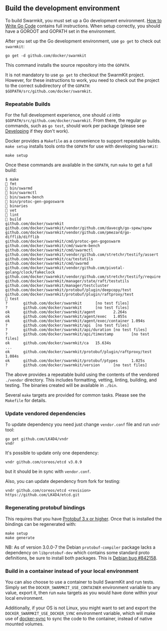 ## Build the development environment

To build Swarmkit, you must set up a Go development environment.
[How to Write Go Code](https://golang.org/doc/code.html) contains full instructions.
When setup correctly, you should have a GOROOT and GOPATH set in the environment.

After you set up the Go development environment, use `go get` to check out
`swarmkit`:

    go get -d github.com/docker/swarmkit

This command installs the source repository into the `GOPATH`.

It is not mandatory to use `go get` to checkout the SwarmKit project. However,
for these instructions to work, you need to check out the project to the
correct subdirectory of the `GOPATH`: `$GOPATH/src/github.com/docker/swarmkit`.

### Repeatable Builds

For the full development experience, one should `cd` into
`$GOPATH/src/github.com/docker/swarmkit`. From there, the regular `go`
commands, such as `go test`, should work per package (please see
[Developing](#developing) if they don't work).

Docker provides a `Makefile` as a convenience to support repeatable builds.
`make setup` installs tools onto the `GOPATH` for use with developing
`SwarmKit`:

    make setup

Once these commands are available in the `GOPATH`, run `make` to get a full
build:

    $ make
    🐳 fmt
    🐳 bin/swarmd
    🐳 bin/swarmctl
    🐳 bin/swarm-bench
    🐳 bin/protoc-gen-gogoswarm
    🐳 binaries
    🐳 vet
    🐳 lint
    🐳 build
    github.com/docker/swarmkit
    github.com/docker/swarmkit/vendor/github.com/davecgh/go-spew/spew
    github.com/docker/swarmkit/vendor/github.com/pmezard/go-difflib/difflib
    github.com/docker/swarmkit/cmd/protoc-gen-gogoswarm
    github.com/docker/swarmkit/cmd/swarm-bench
    github.com/docker/swarmkit/cmd/swarmctl
    github.com/docker/swarmkit/vendor/github.com/stretchr/testify/assert
    github.com/docker/swarmkit/ca/testutils
    github.com/docker/swarmkit/cmd/swarmd
    github.com/docker/swarmkit/vendor/github.com/pivotal-golang/clock/fakeclock
    github.com/docker/swarmkit/vendor/github.com/stretchr/testify/require
    github.com/docker/swarmkit/manager/state/raft/testutils
    github.com/docker/swarmkit/manager/testcluster
    github.com/docker/swarmkit/protobuf/plugin/deepcopy/test
    github.com/docker/swarmkit/protobuf/plugin/raftproxy/test
    🐳 test
    ?       github.com/docker/swarmkit      [no test files]
    ?       github.com/docker/swarmkit      [no test files]
    ok      github.com/docker/swarmkit/agent        2.264s
    ok      github.com/docker/swarmkit/agent/exec   1.055s
    ok      github.com/docker/swarmkit/agent/exec/container 1.094s
    ?       github.com/docker/swarmkit/api  [no test files]
    ?       github.com/docker/swarmkit/api/duration [no test files]
    ?       github.com/docker/swarmkit/api/timestamp        [no test files]
    ok      github.com/docker/swarmkit/ca   15.634s
    ...
    ok      github.com/docker/swarmkit/protobuf/plugin/raftproxy/test       1.084s
    ok      github.com/docker/swarmkit/protobuf/ptypes      1.025s
    ?       github.com/docker/swarmkit/version      [no test files]

The above provides a repeatable build using the contents of the vendored
`./vendor` directory. This includes formatting, vetting, linting, building,
and testing. The binaries created will be available in `./bin`.

Several `make` targets are provided for common tasks. Please see the `Makefile`
for details.

### Update vendored dependencies

To update dependency you need just change `vendor.conf` file and run `vndr` tool:
```
go get github.com/LK4D4/vndr
vndr
```

It's possible to update only one dependency:
```
vndr github.com/coreos/etcd v3.0.9
```

but it should be in sync with `vendor.conf`.

Also, you can update dependency from fork for testing:
```
vndr github.com/coreos/etcd <revision> https://github.com/LK4D4/etcd.git
```

### Regenerating protobuf bindings

This requires that you have [Protobuf 3.x or
higher](https://developers.google.com/protocol-buffers/docs/downloads). Once
that is installed the bindings can be regenerated with:

```
make setup
make generate
```

NB: As of version 3.0.0-7 the Debian `protobuf-compiler` package lacks
a dependency on `libprotobuf-dev` which contains some standard proto
definitions, be sure to install both packages. This is [Debian bug
#842158](https://bugs.debian.org/842158).

### Build in a container instead of your local environment

You can also choose to use a container to build SwarmKit and run tests. Simply
set the `DOCKER_SWARMKIT_USE_CONTAINER` environment variable to any value,
export it, then run `make` targets as you would have done within your local
environment.

Additionally, if your OS is not Linux, you might want to set and export the
`DOCKER_SWARMKIT_USE_DOCKER_SYNC` environment variable, which will make use of
[docker-sync](https://github.com/EugenMayer/docker-sync) to sync the code to
the container, instead of native mounted volumes.
